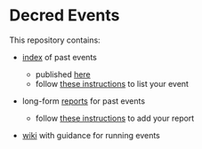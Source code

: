 # Decred Events

This repository contains:

- [index](index) of past events

  - published [here](https://decredcommunity.github.io/events/index/)
  - follow [these instructions](docs/submit-index.md) to list your event

- long-form [reports](reports) for past events

  - follow [these instructions](docs/submitting.md) to add your report

- [wiki](https://github.com/decredcommunity/events/wiki) with guidance for running events
